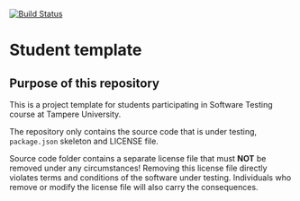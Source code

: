 [![Build Status](https://app.travis-ci.com/DiisseliJoe/SoftwareTesting.svg?branch=main)](https://app.travis-ci.com/DiisseliJoe/SoftwareTesting)

# Student template

## Purpose of this repository

This is a project template for students participating in Software Testing course
at Tampere University.

The repository only contains the source code that is under testing, `package.json` skeleton
and LICENSE file.

Source code folder contains a separate license file that must **NOT** be removed under any circumstances!
Removing this license file directly violates terms and conditions of the software under testing.
Individuals who remove or modify the license file will also carry the consequences.
